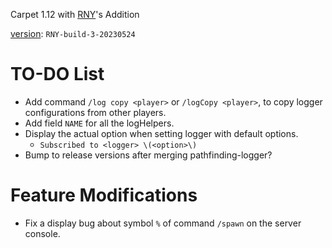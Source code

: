 Carpet 1.12 with [RNY](https://github.com/Rainyaphthyl)'s Addition

[version](src/carpet/CarpetSettings.java): `RNY-build-3-20230524`

# TO-DO List

- Add command `/log copy <player>` or `/logCopy <player>`, to copy logger configurations from other players.
- Add field `NAME` for all the logHelpers.
- Display the actual option when setting logger with default options.
    - `Subscribed to <logger> \(<option>\)`
- Bump to release versions after merging pathfinding-logger?

# Feature Modifications

- Fix a display bug about symbol `%` of command `/spawn` on the server console.
